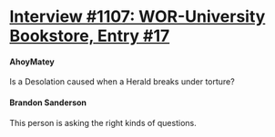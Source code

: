 # [Interview #1107: WOR-University Bookstore, Entry #17](https://www.theoryland.com/intvmain.php?i=1107#17)

#### AhoyMatey

Is a Desolation caused when a Herald breaks under torture?

#### Brandon Sanderson

This person is asking the right kinds of questions.

